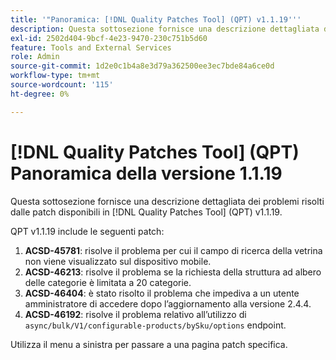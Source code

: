 ```yaml
---
title: '"Panoramica: [!DNL Quality Patches Tool] (QPT) v1.1.19'''
description: Questa sottosezione fornisce una descrizione dettagliata dei problemi risolti dalle patch disponibili in [!DNL Quality Patches Tool] (QPT) v1.1.19.
exl-id: 2502d404-9bcf-4e23-9470-230c751b5d60
feature: Tools and External Services
role: Admin
source-git-commit: 1d2e0c1b4a8e3d79a362500ee3ec7bde84a6ce0d
workflow-type: tm+mt
source-wordcount: '115'
ht-degree: 0%

---
```


# [!DNL Quality Patches Tool] (QPT) Panoramica della versione 1.1.19

Questa sottosezione fornisce una descrizione dettagliata dei problemi risolti dalle patch disponibili in [!DNL Quality Patches Tool] (QPT) v1.1.19.

QPT v1.1.19 include le seguenti patch:

1. **ACSD-45781**: risolve il problema per cui il campo di ricerca della vetrina non viene visualizzato sul dispositivo mobile.
1. **ACSD-46213**: risolve il problema se la richiesta della struttura ad albero delle categorie è limitata a 20 categorie.
1. **ACSD-46404**: è stato risolto il problema che impediva a un utente amministratore di accedere dopo l’aggiornamento alla versione 2.4.4.
1. **ACSD-46192**: risolve il problema relativo all’utilizzo di `async/bulk/V1/configurable-products/bySku/options` endpoint.

Utilizza il menu a sinistra per passare a una pagina patch specifica.
